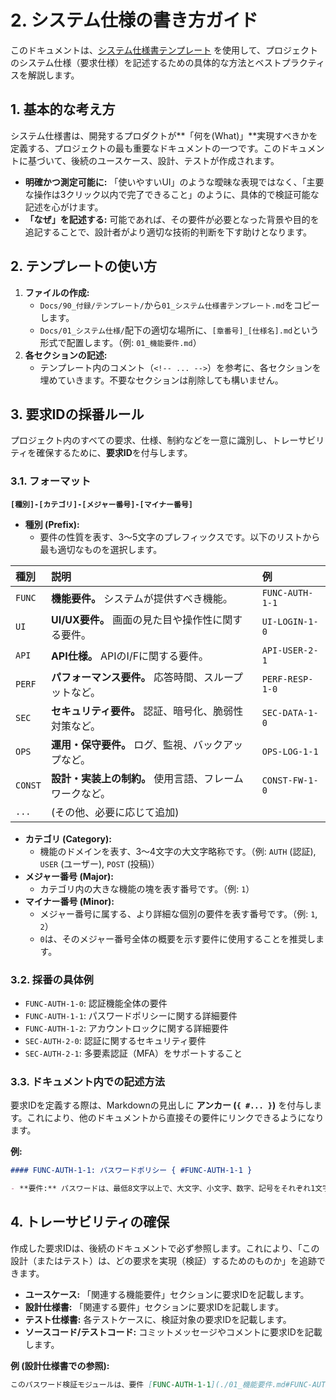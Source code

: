 # 2. システム仕様の書き方ガイド

このドキュメントは、[システム仕様書テンプレート](../../90_付録/テンプレート/01_システム仕様書テンプレート.md) を使用して、プロジェクトのシステム仕様（要求仕様）を記述するための具体的な方法とベストプラクティスを解説します。

## 1. 基本的な考え方

システム仕様書は、開発するプロダクトが**「何を(What)」**実現すべきかを定義する、プロジェクトの最も重要なドキュメントの一つです。このドキュメントに基づいて、後続のユースケース、設計、テストが作成されます。

- **明確かつ測定可能に:** 「使いやすいUI」のような曖昧な表現ではなく、「主要な操作は3クリック以内で完了できること」のように、具体的で検証可能な記述を心がけます。
- **「なぜ」を記述する:** 可能であれば、その要件が必要となった背景や目的を追記することで、設計者がより適切な技術的判断を下す助けとなります。

## 2. テンプレートの使い方

1. **ファイルの作成:**
    - `Docs/90_付録/テンプレート/`から`01_システム仕様書テンプレート.md`をコピーします。
    - `Docs/01_システム仕様/`配下の適切な場所に、`[章番号]_[仕様名].md`という形式で配置します。（例: `01_機能要件.md`）
2. **各セクションの記述:**
    - テンプレート内のコメント（`<!-- ... -->`）を参考に、各セクションを埋めていきます。不要なセクションは削除しても構いません。

## 3. 要求IDの採番ルール

プロジェクト内のすべての要求、仕様、制約などを一意に識別し、トレーサビリティを確保するために、**要求ID**を付与します。

### 3.1. フォーマット

**`[種別]-[カテゴリ]-[メジャー番号]-[マイナー番号]`**

- **種別 (Prefix):**
    - 要件の性質を表す、3〜5文字のプレフィックスです。以下のリストから最も適切なものを選択します。

| 種別    | 説明                                                    | 例              |
| :------ | :------------------------------------------------------ | :-------------- |
| `FUNC`  | **機能要件。** システムが提供すべき機能。               | `FUNC-AUTH-1-1` |
| `UI`    | **UI/UX要件。** 画面の見た目や操作性に関する要件。      | `UI-LOGIN-1-0`  |
| `API`   | **API仕様。** APIのI/Fに関する要件。                    | `API-USER-2-1`  |
| `PERF`  | **パフォーマンス要件。** 応答時間、スループットなど。   | `PERF-RESP-1-0` |
| `SEC`   | **セキュリティ要件。** 認証、暗号化、脆弱性対策など。   | `SEC-DATA-1-0`  |
| `OPS`   | **運用・保守要件。** ログ、監視、バックアップなど。     | `OPS-LOG-1-1`   |
| `CONST` | **設計・実装上の制約。** 使用言語、フレームワークなど。 | `CONST-FW-1-0`  |
| `...`   | (その他、必要に応じて追加)                              |                 |

- **カテゴリ (Category):**
    - 機能のドメインを表す、3〜4文字の大文字略称です。（例: `AUTH` (認証), `USER` (ユーザー), `POST` (投稿)）
- **メジャー番号 (Major):**
    - カテゴリ内の大きな機能の塊を表す番号です。（例: `1`）
- **マイナー番号 (Minor):**
    - メジャー番号に属する、より詳細な個別の要件を表す番号です。（例: `1`, `2`）
    - `0`は、そのメジャー番号全体の概要を示す要件に使用することを推奨します。

### 3.2. 採番の具体例

- `FUNC-AUTH-1-0`: 認証機能全体の要件
- `FUNC-AUTH-1-1`: パスワードポリシーに関する詳細要件
- `FUNC-AUTH-1-2`: アカウントロックに関する詳細要件
- `SEC-AUTH-2-0`: 認証に関するセキュリティ要件
- `SEC-AUTH-2-1`: 多要素認証（MFA）をサポートすること

### 3.3. ドキュメント内での記述方法

要求IDを定義する際は、Markdownの見出しに **アンカー (`{ #... }`)** を付与します。これにより、他のドキュメントから直接その要件にリンクできるようになります。

**例:**

```markdown
#### FUNC-AUTH-1-1: パスワードポリシー { #FUNC-AUTH-1-1 }

- **要件:** パスワードは、最低8文字以上で、大文字、小文字、数字、記号をそれぞれ1文字以上含む必要がある。
```

## 4. トレーサビリティの確保

作成した要求IDは、後続のドキュメントで必ず参照します。これにより、「この設計（またはテスト）は、どの要求を実現（検証）するためのものか」を追跡できます。

- **ユースケース:** 「関連する機能要件」セクションに要求IDを記載します。
- **設計仕様書:** 「関連する要件」セクションに要求IDを記載します。
- **テスト仕様書:** 各テストケースに、検証対象の要求IDを記載します。
- **ソースコード/テストコード:** コミットメッセージやコメントに要求IDを記載します。

**例 (設計仕様書での参照):**

```markdown
このパスワード検証モジュールは、要件 [FUNC-AUTH-1-1](./01_機能要件.md#FUNC-AUTH-1-1) を満たすために設計される。
```
